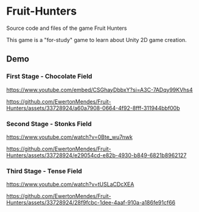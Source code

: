 # Fruit-Hunters
  Source code and files of the game Fruit Hunters

This game is a "for-study" game to learn about Unity 2D game creation.

## Demo

### First Stage - Chocolate Field

https://www.youtube.com/embed/CSGhayDbbxY?si=A3C-7ADqy99KVhs4

https://github.com/EwertonMendes/Fruit-Hunters/assets/33728924/a60a7908-0664-4f92-8fff-311944bbf00b

### Second Stage - Stonks Field

https://www.youtube.com/watch?v=0Bte_wu7nwk

https://github.com/EwertonMendes/Fruit-Hunters/assets/33728924/e29054cd-e82b-4930-b849-6821b8962127

### Third Stage - Tense Field

https://www.youtube.com/watch?v=tUSLaCDcXEA

https://github.com/EwertonMendes/Fruit-Hunters/assets/33728924/28f9fcbc-1dee-4aaf-910a-a186fe91cf66

